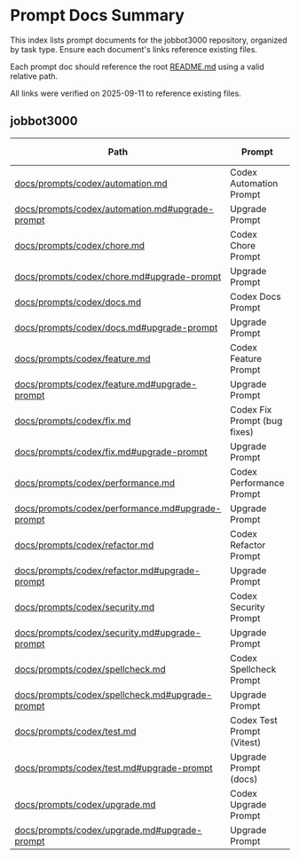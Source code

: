 <!-- spellchecker: disable -->
# Prompt Docs Summary

This index lists prompt documents for the jobbot3000 repository, organized by task type.
Ensure each document's links reference existing files.

Each prompt doc should reference the root [README.md](../README.md) using a valid relative path.

All links were verified on 2025-09-11 to reference existing files.

## jobbot3000

| Path | Prompt | Type | One-click? |
|------|--------|------|------------|
| [docs/prompts/codex/automation.md][automation-doc] | Codex Automation Prompt | evergreen | yes |
| [docs/prompts/codex/automation.md#upgrade-prompt][automation-up] | Upgrade Prompt | evergreen | yes |
| [docs/prompts/codex/chore.md][chore-doc] | Codex Chore Prompt | evergreen | yes |
| [docs/prompts/codex/chore.md#upgrade-prompt][chore-up] | Upgrade Prompt | evergreen | yes |
| [docs/prompts/codex/docs.md][docs-doc] | Codex Docs Prompt | evergreen | yes |
| [docs/prompts/codex/docs.md#upgrade-prompt][docs-up] | Upgrade Prompt | evergreen | yes |
| [docs/prompts/codex/feature.md][feature-doc] | Codex Feature Prompt | evergreen | yes |
| [docs/prompts/codex/feature.md#upgrade-prompt][feature-up] | Upgrade Prompt | evergreen | yes |
| [docs/prompts/codex/fix.md][fix-doc] | Codex Fix Prompt (bug fixes) | evergreen | yes |
| [docs/prompts/codex/fix.md#upgrade-prompt][fix-up] | Upgrade Prompt | evergreen | yes |
| [docs/prompts/codex/performance.md][performance-doc] | Codex Performance Prompt | evergreen | yes |
| [docs/prompts/codex/performance.md#upgrade-prompt][performance-up] | Upgrade Prompt | evergreen | yes |
| [docs/prompts/codex/refactor.md][refactor-doc] | Codex Refactor Prompt | evergreen | yes |
| [docs/prompts/codex/refactor.md#upgrade-prompt][refactor-up] | Upgrade Prompt | evergreen | yes |
| [docs/prompts/codex/security.md][security-doc] | Codex Security Prompt | evergreen | yes |
| [docs/prompts/codex/security.md#upgrade-prompt][security-up] | Upgrade Prompt | evergreen | yes |
| [docs/prompts/codex/spellcheck.md][spellcheck-doc] | Codex Spellcheck Prompt | evergreen | yes |
| [docs/prompts/codex/spellcheck.md#upgrade-prompt][spellcheck-up] | Upgrade Prompt | evergreen | yes |
| [docs/prompts/codex/test.md][test-doc] | Codex Test Prompt (Vitest) | evergreen | yes |
| [docs/prompts/codex/test.md#upgrade-prompt][test-up] | Upgrade Prompt (docs) | evergreen | yes |
| [docs/prompts/codex/upgrade.md][upgrade-doc] | Codex Upgrade Prompt | evergreen | yes |
| [docs/prompts/codex/upgrade.md#upgrade-prompt][upgrade-up] | Upgrade Prompt | evergreen | yes |

[automation-doc]: prompts/codex/automation.md
[automation-up]: prompts/codex/automation.md#upgrade-prompt
[chore-doc]: prompts/codex/chore.md
[chore-up]: prompts/codex/chore.md#upgrade-prompt
[docs-doc]: prompts/codex/docs.md
[docs-up]: prompts/codex/docs.md#upgrade-prompt
[feature-doc]: prompts/codex/feature.md
[feature-up]: prompts/codex/feature.md#upgrade-prompt
[fix-doc]: prompts/codex/fix.md
[fix-up]: prompts/codex/fix.md#upgrade-prompt
[performance-doc]: prompts/codex/performance.md
[performance-up]: prompts/codex/performance.md#upgrade-prompt
[refactor-doc]: prompts/codex/refactor.md
[refactor-up]: prompts/codex/refactor.md#upgrade-prompt
[security-doc]: prompts/codex/security.md
[security-up]: prompts/codex/security.md#upgrade-prompt
[spellcheck-doc]: prompts/codex/spellcheck.md
[spellcheck-up]: prompts/codex/spellcheck.md#upgrade-prompt
[test-doc]: prompts/codex/test.md
[test-up]: prompts/codex/test.md#upgrade-prompt
[upgrade-doc]: prompts/codex/upgrade.md
[upgrade-up]: prompts/codex/upgrade.md#upgrade-prompt
